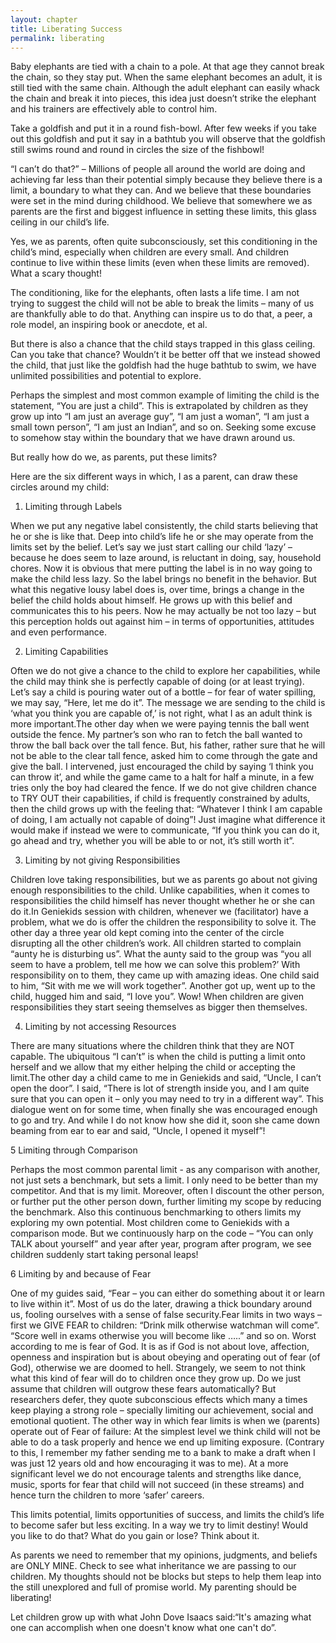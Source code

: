 ```yaml
---
layout: chapter
title: Liberating Success
permalink: liberating
---
```


Baby elephants are tied with a chain to a pole. At that age they cannot break the chain, so they stay put. When the same elephant becomes an adult, it is still tied with the same chain. Although the adult elephant can easily whack the chain and break it into pieces, this idea just doesn’t strike the elephant and his trainers are effectively able to control him.

Take a goldfish and put it in a round fish-bowl. After few weeks if you take out this goldfish and put it say in a bathtub you will observe that the goldfish still swims round and round in circles the size of the fishbowl!

“I can’t do that?” – Millions of people all around the world are doing and achieving far less than their potential simply because they believe there is a limit, a boundary to what they can. And we believe that these boundaries were set in the mind during childhood. We believe that somewhere we as parents are the first and biggest influence in setting these limits, this glass ceiling in our child’s life.

Yes, we as parents, often quite subconsciously, set this conditioning in the child’s mind, especially when children are every small. And children continue to live within these limits (even when these limits are removed). What a scary thought!

The conditioning, like for the elephants, often lasts a life time. I am not trying to suggest the child will not be able to break the limits – many of us are thankfully able to do that. Anything can inspire us to do that, a peer, a role model, an inspiring book or anecdote, et al.

But there is also a chance that the child stays trapped in this glass ceiling. Can you take that chance? Wouldn’t it be better off that we instead showed the child, that just like the goldfish had the huge bathtub to swim, we have unlimited possibilities and potential to explore.

Perhaps the simplest and most common example of limiting the child is the statement, “You are just a child”. This is extrapolated by children as they grow up into “I am just an average guy”, “I am just a woman”, “I am just a small town person”, “I am just an Indian”, and so on. Seeking some excuse to somehow stay within the boundary that we have drawn around us.

But really how do we, as parents, put these limits?

Here are the six different ways in which, I as a parent, can draw these circles around my child:

1. Limiting through Labels

When we put any negative label consistently, the child starts believing that he or she is like that. Deep into child’s life he or she may operate from the limits set by the belief. Let’s say we just start calling our child ‘lazy’ – because he does seem to laze around, is reluctant in doing, say, household chores. Now it is obvious that mere putting the label is in no way going to make the child less lazy. So the label brings no benefit in the behavior. But what this negative lousy label does is, over time, brings a change in the belief the child holds about himself. He grows up with this belief and communicates this to his peers. Now he may actually be not too lazy – but this perception holds out against him – in terms of opportunities, attitudes and even performance.

2. Limiting Capabilities

Often we do not give a chance to the child to explore her capabilities, while the child may think she is perfectly capable of doing (or at least trying). Let’s say a child is pouring water out of a bottle – for fear of water spilling, we may say, “Here, let me do it”. The message we are sending to the child is ‘what you think you are capable of,’ is not right, what I as an adult think is more important.The other day when we were paying tennis the ball went outside the fence. My partner’s son who ran to fetch the ball wanted to throw the ball back over the tall fence. But, his father, rather sure that he will not be able to the clear tall fence, asked him to come through the gate and give the ball. I intervened, just encouraged the child by saying ‘I think you can throw it’, and while the game came to a halt for half a minute, in a few tries only the boy had cleared the fence. If we do not give children chance to TRY OUT their capabilities, if child is frequently constrained by adults, then the child grows up with the feeling that: “Whatever I think I am capable of doing, I am actually not capable of doing”! Just imagine what difference it would make if instead we were to communicate, “If you think you can do it, go ahead and try, whether you will be able to or not, it’s still worth it”.

3. Limiting by not giving Responsibilities

Children love taking responsibilities, but we as parents go about not giving enough responsibilities to the child. Unlike capabilities, when it comes to responsibilities the child himself has never thought whether he or she can do it.In Geniekids session with children, whenever we (facilitator) have a problem, what we do is offer the children the responsibility to solve it. The other day a three year old kept coming into the center of the circle disrupting all the other children’s work. All children started to complain “aunty he is disturbing us”. What the aunty said to the group was “you all seem to have a problem, tell me how we can solve this problem?’ With responsibility on to them, they came up with amazing ideas. One child said to him, “Sit with me we will work together”. Another got up, went up to the child, hugged him and said, “I love you”. Wow! When children are given responsibilities they start seeing themselves as bigger then themselves.

4. Limiting by not accessing Resources

There are many situations where the children think that they are NOT capable. The ubiquitous “I can’t” is when the child is putting a limit onto herself and we allow that my either helping the child or accepting the limit.The other day a child came to me in Geniekids and said, “Uncle, I can’t open the door”. I said, “There is lot of strength inside you, and I am quite sure that you can open it – only you may need to try in a different way”. This dialogue went on for some time, when finally she was encouraged enough to go and try. And while I do not know how she did it, soon she came down beaming from ear to ear and said, “Uncle, I opened it myself”!

5 Limiting through Comparison

Perhaps the most common parental limit - as any comparison with another, not just sets a benchmark, but sets a limit. I only need to be better than my competitor. And that is my limit. Moreover, often I discount the other person, or further put the other person down, further limiting my scope by reducing the benchmark. Also this continuous benchmarking to others limits my exploring my own potential. Most children come to Geniekids with a comparison mode. But we continuously harp on the code – “You can only TALK about yourself” and year after year, program after program, we see children suddenly start taking personal leaps!

6 Limiting by and because of Fear

One of my guides said, “Fear – you can either do something about it or learn to live within it”. Most of us do the later, drawing a thick boundary around us, fooling ourselves with a sense of false security.Fear limits in two ways – first we GIVE FEAR to children: “Drink milk otherwise watchman will come”. “Score well in exams otherwise you will become like …..” and so on. Worst according to me is fear of God. It is as if God is not about love, affection, openness and inspiration but is about obeying and operating out of fear (of God), otherwise we are doomed to hell. Strangely, we seem to not think what this kind of fear will do to children once they grow up. Do we just assume that children will outgrow these fears automatically? But researchers defer, they quote subconscious effects which many a times keep playing a strong role – specially limiting our achievement, social and emotional quotient. The other way in which fear limits is when we (parents) operate out of Fear of failure: At the simplest level we think child will not be able to do a task properly and hence we end up limiting exposure. (Contrary to this, I remember my father sending me to a bank to make a draft when I was just 12 years old and how encouraging it was to me). At a more significant level we do not encourage talents and strengths like dance, music, sports for fear that child will not succeed (in these streams) and hence turn the children to more ‘safer’ careers.

This limits potential, limits opportunities of success, and limits the child’s life to become safer but less exciting. In a way we try to limit destiny! Would you like to do that? What do you gain or lose? Think about it.

As parents we need to remember that my opinions, judgments, and beliefs are ONLY MINE. Check to see what inheritance we are passing to our children. My thoughts should not be blocks but steps to help them leap into the still unexplored and full of promise world. My parenting should be liberating!

Let children grow up with what John Dove Isaacs said:“It's amazing what one can accomplish when one doesn't know what one can't do”.